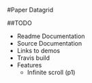 #Paper Datagrid

##TODO

* Readme Documentation
* Source Documentation
* Links to demos
* Travis build
* Features
  * Infinite scroll (p1)
